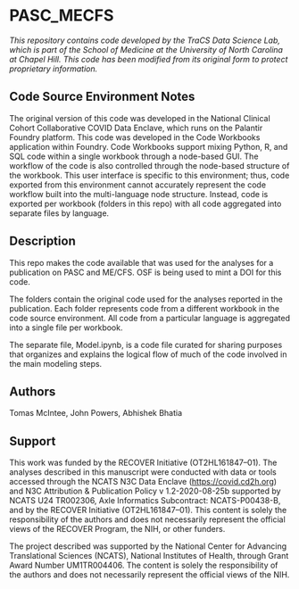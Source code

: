 # PASC_MECFS

*This repository contains code developed by the TraCS Data Science Lab, which is part of the School of Medicine at the University of North Carolina at Chapel Hill. 
This code has been modified from its original form to protect proprietary information.*


## Code Source Environment Notes
The original version of this code was developed in the National Clinical Cohort Collaborative COVID Data Enclave, which runs on the Palantir Foundry platform. This code was developed in the Code Workbooks application within Foundry. Code Workbooks support mixing Python, R, and SQL code within a single workbook through a node-based GUI. The workflow of the code is also controlled through the node-based structure of the workbook. This user interface is specific to this environment; thus, code exported from this environment cannot accurately represent the code workflow built into the multi-language node structure. Instead, code is exported per workbook (folders in this repo) with all code aggregated into separate files by language. 


## Description
This repo makes the code available that was used for the analyses for a publication on PASC and ME/CFS. OSF is being used to mint a DOI for this code.  

The folders contain the original code used for the analyses reported in the publication. Each folder represents code from a different workbook in the code source environment. All code from a particular language is aggregated into a single file per workbook.  

The separate file, Model.ipynb, is a code file curated for sharing purposes that organizes and explains the logical flow of much of the code involved in the main modeling steps.


## Authors
Tomas McIntee, John Powers, Abhishek Bhatia 


## Support
This work was funded by the RECOVER Initiative (OT2HL161847–01). The analyses described in this manuscript were conducted with data or tools accessed through the NCATS N3C Data Enclave (https://covid.cd2h.org) and N3C Attribution & Publication Policy v 1.2-2020-08-25b supported by NCATS U24 TR002306, Axle Informatics Subcontract: NCATS-P00438-B, and by the RECOVER Initiative (OT2HL161847–01). This content is solely the responsibility of the authors and does not necessarily represent the official views of the RECOVER Program, the NIH, or other funders.  

The project described was supported by the National Center for Advancing Translational Sciences (NCATS), National Institutes of Health, through Grant Award Number UM1TR004406. The content is solely the responsibility of the authors and does not necessarily represent the official views of the NIH. 
